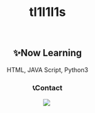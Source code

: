 <div align=center><h1> tl1l1l1s </h1>
<br>
<h2> ✨Now Learning </h2>
  <p> HTML, JAVA Script, Python3 </p>
  
<h3> 📞Contact </h3>
  <p> <a href="https://github.com/tl1l1l1s"><img src="https://img.shields.io/badge/github-black?style=flat-square&logo=181717&logoColor=white&link=https://github.com.tl1l1l1s"/></a>&nbsp </p>
</div>

